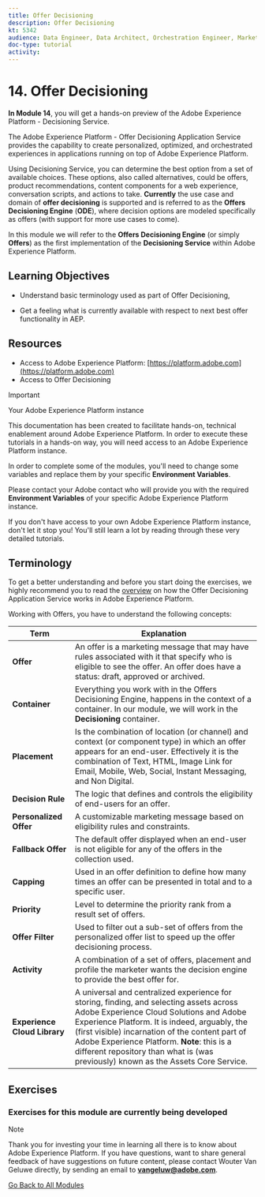 ```yaml
---
title: Offer Decisioning
description: Offer Decisioning
kt: 5342
audience: Data Engineer, Data Architect, Orchestration Engineer, Marketer
doc-type: tutorial
activity: 
---
```


# 14. Offer Decisioning

**In Module 14**, you will get a hands-on preview of the Adobe Experience Platform -  Decisioning Service.

The Adobe Experience Platform - Offer Decisioning Application Service provides the capability to create personalized, optimized, and orchestrated experiences in applications running on top of Adobe Experience Platform.

Using Decisioning Service, you can determine the best option from a set of available choices. These options, also called alternatives, could be offers, product recommendations, content components for a web experience, conversation scripts, and actions to take. **Currently** the use case and domain of **offer decisioning** is supported and is referred to as the **Offers Decisioning Engine** (**ODE**), where decision options are modeled specifically as offers (with support for more use cases to come).

In this module we will refer to the **Offers Decisioning Engine** (or simply **Offers**) as the first implementation of the **Decisioning Service** within Adobe Experience Platform.

## Learning Objectives

- Understand basic terminology used as part of Offer Decisioning,

- Get a feeling what is currently available with respect to next best offer functionality in AEP.

## Resources

- Access to Adobe Experience Platform: [https://platform.adobe.com](https://platform.adobe.com) 
- Access to Offer Decisioning

>[!IMPORTANT]
>
>Your Adobe Experience Platform instance
>
>This documentation has been created to facilitate hands-on, technical enablement around Adobe Experience Platform. In order to execute these tutorials in a hands-on way, you will need access to an Adobe Experience Platform instance.
>
>In order to complete some of the modules, you'll need to change some variables and replace them by your specific **Environment Variables**. 
>
>Please contact your Adobe contact who will provide you with the required **Environment Variables** of your specific Adobe Experience Platform instance.
>
>If you don't have access to your own Adobe Experience Platform instance, don't let it stop you! You'll still learn a lot by reading through these very detailed tutorials.

## Terminology

To get a better understanding and before you start doing the exercises, we highly recommend you to read the [overview](https://www.adobe.io/apis/experienceplatform/home/services/decisioning-service.html#!api-specification/markdown/narrative/technical_overview/decisioning-overview/decisioning-service-overview.md) on how the Offer Decisioning Application Service works in Adobe Experience Platform.

Working with Offers, you have to understand the following concepts:

 Term | Explanation
---------|----------
 **Offer** | An offer is a marketing message that may have rules associated with it that specify who is eligible to see the offer. An offer does have a status: draft, approved or archived.
 **Container** | Everything you work with in the Offers Decisioning Engine, happens in the context of a container. In our module, we will work in the **Decisioning** container.
 **Placement** | Is the combination of location (or channel) and context (or component type) in which an offer appears for an end-user. Effectively it is the combination of Text, HTML, Image Link for Email, Mobile, Web, Social, Instant Messaging, and Non Digital.
 **Decision Rule** | The logic that defines and controls the eligibility of end-users for an offer.
**Personalized Offer** | A customizable marketing message based on eligibility rules and constraints.
**Fallback Offer** | The default offer displayed when an end-user is not eligible for any of the offers in the collection used.
**Capping** | Used in an offer definition to define how many times an offer can be presented in total and to a specific user.
**Priority** | Level to determine the priority rank from a result set of offers.
**Offer Filter** | Used to filter out a sub-set of offers from the personalized offer list to speed up the offer decisioning process.
**Activity** | A combination of a set of offers, placement and profile the marketer wants the decision engine to provide the best offer for.
**Experience Cloud Library** | A universal and centralized experience for storing, finding, and selecting assets across Adobe Experience Cloud Solutions and Adobe Experience Platform. It is indeed, arguably, the (first visible) incarnation of the content part of Adobe Experience Platform. **Note**: this is a different repository than what is (was previously) known as the Assets Core Service.

## Exercises

### **Exercises for this module are currently being developed**

>[!NOTE]
>
>Thank you for investing your time in learning all there is to know about Adobe Experience Platform. If you have questions, want to share general feedback of have suggestions on future content, please contact Wouter Van Geluwe directly, by sending an email to **vangeluw@adobe.com**.

[Go Back to All Modules](../../README.md)

